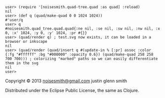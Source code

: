     user> (require '[noisesmith.quad-tree.quad :as quad] :reload)
    nil
    user> (def q (quad/make-quad 0 0 1024 1024))
    #'user/q
    user> q
    #noisesmith.quad_tree.quad.quad{:ne nil, :se nil, :sw nil, :nw nil, :x 0, :x' 1024, :y 0, :y' 1024, :pr #{}}
    user> (quad/render q) ; test.svg now exists, it can be loaded in a browser or inkscape
    nil
    user> (quad/render (quad/insert q #(update-in % [:pr] assoc :color {:fg "#ffffff" :bg "#000000" :opacity 0.6}) (quad/make-quad 258 258 700 700))) ; colorizing "marked" paths so we can easily differentiate them in the svg
    nil
    user> 

Copyright © 2013 noisesmith@gmail.com justin glenn smith

Distributed under the Eclipse Public License, the same as Clojure.
